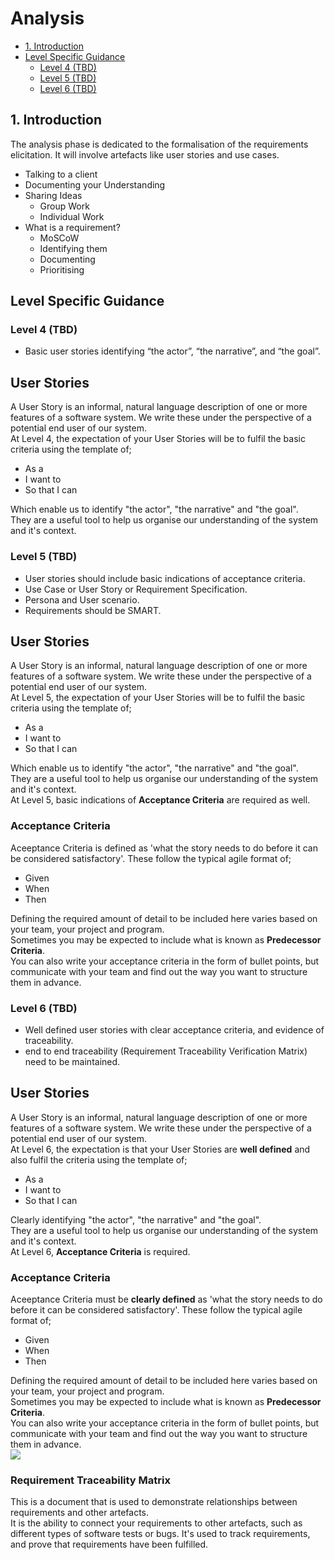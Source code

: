 # Analysis <!-- omit in toc -->

- [1. Introduction](#1-introduction)
- [Level Specific Guidance](#level-specific-guidance)
  - [Level 4 (TBD)](#level-4-tbd)
  - [Level 5 (TBD)](#level-5-tbd)
  - [Level 6 (TBD)](#level-6-tbd)

## 1. Introduction

The analysis phase is dedicated to the formalisation of the requirements elicitation.
It will involve artefacts like user stories and use cases.

- Talking to a client  
- Documenting your Understanding  
- Sharing Ideas  
  - Group Work  
  - Individual Work
- What is a requirement?
  - MoSCoW
  - Identifying them
  - Documenting
  - Prioritising

## Level Specific Guidance

### Level 4 (TBD)

- Basic user stories identifying “the actor”, “the narrative”, and “the goal”.

## User Stories
A User Story is an informal, natural language description of one or more features of a software system. We write these under the perspective of a potential end user of our system.  
At Level 4, the expectation of your User Stories will be to fulfil the basic criteria using the template of;

* As a
* I want to
* So that I can

Which enable us to identify "the actor", "the narrative" and "the goal".  
They are a useful tool to help us organise our understanding of the system and it's context.

### Level 5 (TBD)

- User stories should include basic indications of acceptance criteria.
- Use Case or User Story or Requirement Specification.
- Persona and User scenario.
- Requirements should be SMART.

## User Stories
A User Story is an informal, natural language description of one or more features of a software system. We write these under the perspective of a potential end user of our system.  
At Level 5, the expectation of your User Stories will be to fulfil the basic criteria using the template of;

* As a
* I want to
* So that I can

Which enable us to identify "the actor", "the narrative" and "the goal".  
They are a useful tool to help us organise our understanding of the system and it's context.  
At Level 5, basic indications of <b>Acceptance Criteria</b> are required as well.

### Acceptance Criteria

Aceeptance Criteria is defined as 'what the story needs to do before it can be considered satisfactory'.
These follow the typical agile format of;

* Given
* When
* Then

Defining the required amount of detail to be included here varies based on your team, your project and program.  
Sometimes you may be expected to include what is known as <b>Predecessor Criteria</b>.  
You can also write your acceptance criteria in the form of bullet points, but communicate with your team and find out the way you want to structure them in advance.


### Level 6 (TBD)

- Well defined user stories with clear acceptance criteria, and evidence of traceability.
- end to end traceability (Requirement Traceability Verification Matrix) need to be maintained.

## User Stories
A User Story is an informal, natural language description of one or more features of a software system. We write these under the perspective of a potential end user of our system.  
At Level 6, the expectation is that your User Stories are <b>well defined</b> and also fulfil the criteria using the template of;

* As a
* I want to
* So that I can

Clearly identifying "the actor", "the narrative" and "the goal".  
They are a useful tool to help us organise our understanding of the system and it's context.  
At Level 6, <b>Acceptance Criteria</b> is required.

### Acceptance Criteria

Aceeptance Criteria must be <b>clearly defined</b> as 'what the story needs to do before it can be considered satisfactory'.
These follow the typical agile format of;

* Given
* When
* Then

Defining the required amount of detail to be included here varies based on your team, your project and program.  
Sometimes you may be expected to include what is known as <b>Predecessor Criteria</b>.  
You can also write your acceptance criteria in the form of bullet points, but communicate with your team and find out the way you want to structure them in advance.  
![](https://github.com/ASERG-STELA/shu-dev-process-internal/blob/main/lifecycle/modelling/level6/Level_6_UserStoryTemplate.PNG)

### Requirement Traceability Matrix
This is a document that is used to demonstrate relationships between requirements and other artefacts.  
It is the ability to connect your requirements to other artefacts, such as different types of software tests or bugs. It's used to track requirements, and prove that requirements have been fulfilled.


